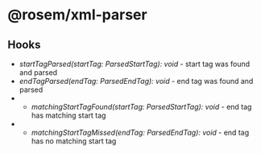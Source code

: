 # @rosem/xml-parser

## Hooks

- _startTagParsed(startTag: ParsedStartTag): void_ - start tag was found and parsed
- _endTagParsed(endTag: ParsedEndTag): void_ - end tag was found and parsed
- - _matchingStartTagFound(startTag: ParsedStartTag): void_ - end tag has matching start tag
- - _matchingStartTagMissed(endTag: ParsedEndTag): void_ - end tag has no matching start tag
